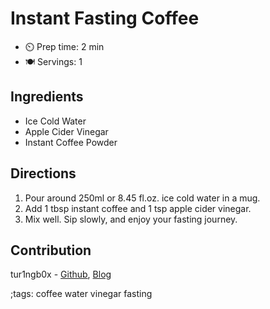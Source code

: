 # Instant Fasting Coffee

- ⏲️ Prep time: 2 min
- 🍽️ Servings: 1

## Ingredients

- Ice Cold Water
- Apple Cider Vinegar
- Instant Coffee Powder

## Directions

1. Pour around 250ml or 8.45 fl.oz. ice cold water in a mug.
2. Add 1 tbsp instant coffee and 1 tsp apple cider vinegar.
3. Mix well. Sip slowly, and enjoy your fasting journey.

## Contribution

tur1ngb0x - [Github](https://github.com/tur1ngb0x), [Blog](https://pdstack.wordpress.com)

;tags: coffee water vinegar fasting
